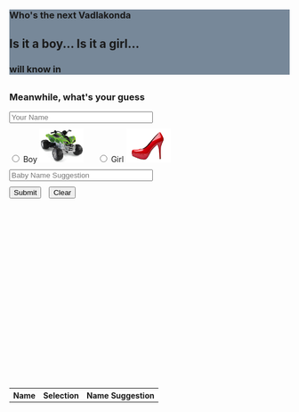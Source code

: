 <!DOCTYPE html>
<html>

<head>
    <title>Who's the next Vadlakonda</title>
    <meta charset="utf-8">
    <meta name="viewport" content="width=device-width, initial-scale=1">
    <link rel="stylesheet" href="https://maxcdn.bootstrapcdn.com/bootstrap/3.3.7/css/bootstrap.min.css">
    <script src="https://ajax.googleapis.com/ajax/libs/jquery/3.2.1/jquery.min.js"></script>
    <script src="https://maxcdn.bootstrapcdn.com/bootstrap/3.3.7/js/bootstrap.min.js"></script>
    <script src="canvasjs.js"></script>
    <script src="index.js"></script>
    <script src="timer.js"></script>
</head>

<body>
    <div class="container text-center" id="mainTimerContainer" style="background:LightSlateGrey ">
        <h3>Who's the next Vadlakonda</h3>
        <h2>Is it a boy... Is it a girl...</h2>
        <div class="container text-center" id="timerContainer">
            <h3>will know in</h3>
            <h2 id="timer"></h2>
        </div>
    </div>
    <div class="container">
        <h3>Meanwhile, what's your guess</h3>
        <form id="myForm">
            <div class="form-group">
                <input type="text" class="form-check-input" id="name" placeholder="Your Name" name="name" style="width: 250px">
            </div>
            <div class="form-check form-check-inline" style="margin-top: 10px">
                <label class="form-check-inline btn btn-outline-primary">
                    <input class="form-check-input" type="radio" name="gender" value="Boy"> Boy
                    <img style="width: 80px; height: 60px" src="wheels.png">
                </label>
                <label class="form-check-inline btn btn-outline-primary" style="margin-left: 20px">
                    <input class="form-check-input" type="radio" name="gender" value="Girl"> Girl
                    <img style="width: 80px; height: 60px" src="heels.png">
                </label>
            </div>
            <div class="form-group" style="margin-top: 10px">
                <input type="text" class="form-check-input" id="babyName" placeholder="Baby Name Suggestion" name="babyName" style="width: 250px">
            </div>
            <button type="button" onclick="submitData()" class="btn btn-primary" style="margin-top: 10px">Submit</button>
            <button type="reset" class="btn btn-primary" style="margin-top: 10px; margin-left: 10px">Clear</button>
        </form>
    </div>
    <div id="chartContainer" style="height: 300px; width: 100%; margin-top: 20px"></div>
    <div class="table-responsive" style="margin-top: 20px">
        <table id="table" class="table hidden">
            <tr>
                <th>Name</th>
                <th>Selection</th>
                <th>Name Suggestion</th>
            </tr>
        </table>
    </div>
</body>

</html>